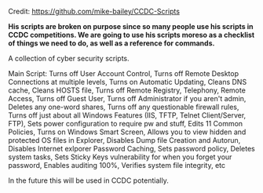 Credit: https://github.com/mike-bailey/CCDC-Scripts

**His scripts are broken on purpose since so many people use his scripts in CCDC competitions. We are going to use his scripts moreso as a checklist of things we need to do, as well as a reference for commands.**

A collection of cyber security scripts.

Main Script:
Turns off User Account Control, 
Turns off Remote Desktop Connections at multiple levels, 
Turns on Automatic Updating, 
Cleans DNS cache, 
Cleans HOSTS file, 
Turns off Remote Registry, Telephony, Remote Access, 
Turns off Guest User, 
Turns off Administrator if you aren't admin, 
Deletes any one-word shares, 
Turns off any questionable firewall rules, 
Turns off just about all Windows Features (IIS, TFTP, Telnet Client/Server, FTP), 
Sets power configuration to require pw and stuff, 
Edits 11 Common Policies, 
Turns on Windows Smart Screen, 
Allows you to view hidden and protected OS files in Explorer, 
Disables Dump file Creation and Autorun, 
Disables Internet exlporer Password Caching, 
Sets password policy, 
Deletes system tasks, 
Sets Sticky Keys vulnerability for when you forget your password, 
Enables auditing 100%, 
Verifies system file integrity, 
etc

In the future this will be used in CCDC potentially.

